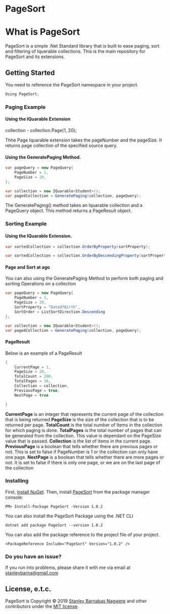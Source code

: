 # PageSort

# What is PageSort
PageSort is a simple .Net Standard library that is built to ease paging, sort and filtering of Iquerable collections.
This is the main repository for PageSort and its extensions.


## Getting Started

You need to reference the PageSort namespace in your project.

```csharp
Using PageSort;
```

### Paging Example

#### Using the IQuarable Extension

collection - collection.Page(1, 20);

Thhe Page Iquarable extension takes the pageNumber and the pageSize.
It returns page collection of the specified source query.

#### Using the GeneratePaging Method.

```csharp
var pageQuery = new PageQuery{
    PageNumber = 1,
    PageSize = 20,
};

var collection = new IQuarable<Student>();
var pagedCollection = GeneratePaging(collection, pageQuery);
```

The GeneratePaging() method takes an Iquarable collection and a PageQuery object.
This method returns a PageResult object. 

### Sorting Example

#### Using the IQuarable Extension.

```csharp
var sortedCollection = collection.OrderByProperty(sortProperty);

var sortedCollection = collection.OrderByDescendingProperty(sortProperty);
```

#### Page and Sort at ago

You can also using the GeneratePaging Method to perform both paging and sorting Operations on a collection

```csharp
var pageQuery = new PageQuery{
    PageNumber = 1,
    PageSize = 20,
    SortProperty = "DateOfBirth",
    SortOrder = ListSortDirection.Descending
};

var collection = new IQuarable<Student>();
var pagedCollection = GeneratePaging(collection, pageQuery);
```

#### PageResult

Below is an example of a PageResult

```csharp
{
    CurrentPage = 1,
    PageSize = 20,
    TotalCount = 200,
    TotalPages = 10,
    Collection = collection,
    PreviousPage = true,
    NextPage = true

}
```

**CurrentPage** is an integer that represents the current page of the collection that is being returned
**PageSize** is the size of the collection that is to be returned per page.
**TotalCount** is the total number of Items in the collection for which paging is done.
**TotalPages** is the total number of pages that can be generated from the collection. This value is dependant on the PageSize value that is passed.
**Collection** is the list of items in the current page.
**PreviousPage** is a boolean that tells whether there are previous pages or not. This is set to false if PageNumber is 1 or the collection can only have one page.
**NextPage** is a boolean that tells whether there are more pages or not. It is set to false if there is only one page, or we are on the last page of the collection

### Installing

First, [install NuGet](http://docs.nuget.org/docs/start-here/installing-nuget). Then, install [PageSort](https://www.nuget.org/packages/PageSort/) from the package manager console:

```
PM> Install-Package PageSort -Version 1.0.2
```

You can also install the PageSort Package using the .NET CLI

```
dotnet add package PageSort --version 1.0.2
```

You can also add the package reference to the project file of your project.

```
<PackageReference Include="PageSort" Version="1.0.2" />
```

### Do you have an issue?

If you run into problems, please share it with me via email at stanleybarna@gmail.com


## License, e.t.c.

PageSort is Copyright &copy; 2019 [Stanley Barnabas Nagwere](https://xente.co/home/team/) and other contributors under the [MIT license](LICENSE.txt).



